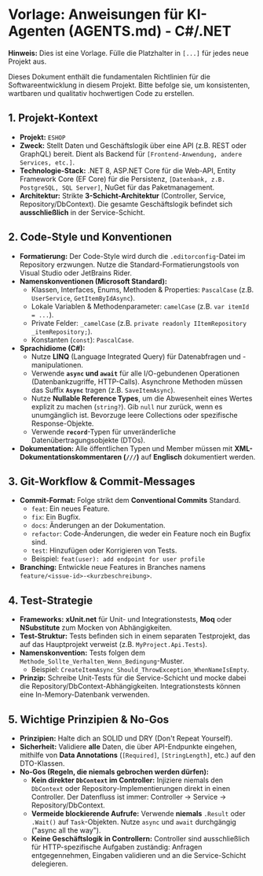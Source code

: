 # Vorlage: Anweisungen für KI-Agenten (AGENTS.md) - C#/.NET

**Hinweis:** Dies ist eine Vorlage. Fülle die Platzhalter in `[...]` für jedes neue Projekt aus.

Dieses Dokument enthält die fundamentalen Richtlinien für die Softwareentwicklung in diesem Projekt. Bitte befolge sie, um konsistenten, wartbaren und qualitativ hochwertigen Code zu erstellen.

## 1. Projekt-Kontext

- **Projekt:** `ESHOP`
- **Zweck:** Stellt Daten und Geschäftslogik über eine API (z.B. REST oder GraphQL) bereit. Dient als Backend für `[Frontend-Anwendung, andere Services, etc.]`.
- **Technologie-Stack:** .NET 8, ASP.NET Core für die Web-API, Entity Framework Core (EF Core) für die Persistenz, `[Datenbank, z.B. PostgreSQL, SQL Server]`, NuGet für das Paketmanagement.
- **Architektur:** Strikte **3-Schicht-Architektur** (Controller, Service, Repository/DbContext). Die gesamte Geschäftslogik befindet sich **ausschließlich** in der Service-Schicht.

## 2. Code-Style und Konventionen

- **Formatierung:** Der Code-Style wird durch die `.editorconfig`-Datei im Repository erzwungen. Nutze die Standard-Formatierungstools von Visual Studio oder JetBrains Rider.
- **Namenskonventionen (Microsoft Standard):**
  - Klassen, Interfaces, Enums, Methoden & Properties: `PascalCase` (z.B. `UserService`, `GetItemByIdAsync`).
  - Lokale Variablen & Methodenparameter: `camelCase` (z.B. `var itemId = ...`).
  - Private Felder: `_camelCase` (z.B. `private readonly IItemRepository _itemRepository;`).
  - Konstanten (`const`): `PascalCase`.
- **Sprachidiome (C#):**
  - Nutze **LINQ** (Language Integrated Query) für Datenabfragen und -manipulationen.
  - Verwende **`async` und `await`** für alle I/O-gebundenen Operationen (Datenbankzugriffe, HTTP-Calls). Asynchrone Methoden müssen das Suffix **`Async`** tragen (z.B. `SaveItemAsync`).
  - Nutze **Nullable Reference Types**, um die Abwesenheit eines Wertes explizit zu machen (`string?`). Gib `null` nur zurück, wenn es unumgänglich ist. Bevorzuge leere Collections oder spezifische Response-Objekte.
  - Verwende **`record`**-Typen für unveränderliche Datenübertragungsobjekte (DTOs).
- **Dokumentation:** Alle öffentlichen Typen und Member müssen mit **XML-Dokumentationskommentaren (`///`)** auf **Englisch** dokumentiert werden.

## 3. Git-Workflow & Commit-Messages

- **Commit-Format:** Folge strikt dem **Conventional Commits** Standard.
  - `feat`: Ein neues Feature.
  - `fix`: Ein Bugfix.
  - `docs`: Änderungen an der Dokumentation.
  - `refactor`: Code-Änderungen, die weder ein Feature noch ein Bugfix sind.
  - `test`: Hinzufügen oder Korrigieren von Tests.
  - Beispiel: `feat(user): add endpoint for user profile`
- **Branching:** Entwickle neue Features in Branches namens `feature/<issue-id>-<kurzbeschreibung>`.

## 4. Test-Strategie

- **Frameworks:** **xUnit.net** für Unit- und Integrationstests, **Moq** oder **NSubstitute** zum Mocken von Abhängigkeiten.
- **Test-Struktur:** Tests befinden sich in einem separaten Testprojekt, das auf das Hauptprojekt verweist (z.B. `MyProject.Api.Tests`).
- **Namenskonvention:** Tests folgen dem `Methode_Sollte_Verhalten_Wenn_Bedingung`-Muster.
  - Beispiel: `CreateItemAsync_Should_ThrowException_WhenNameIsEmpty`.
- **Prinzip:** Schreibe Unit-Tests für die Service-Schicht und mocke dabei die Repository/DbContext-Abhängigkeiten. Integrationstests können eine In-Memory-Datenbank verwenden.

## 5. Wichtige Prinzipien & No-Gos

- **Prinzipien:** Halte dich an SOLID und DRY (Don't Repeat Yourself).
- **Sicherheit:** Validiere **alle** Daten, die über API-Endpunkte eingehen, mithilfe von **Data Annotations** (`[Required]`, `[StringLength]`, etc.) auf den DTO-Klassen.
- **No-Gos (Regeln, die niemals gebrochen werden dürfen):**
  - **Kein direkter `DbContext` im Controller:** Injiziere niemals den `DbContext` oder Repository-Implementierungen direkt in einen Controller. Der Datenfluss ist immer: Controller -> Service -> Repository/DbContext.
  - **Vermeide blockierende Aufrufe:** Verwende **niemals** `.Result` oder `.Wait()` auf `Task`-Objekten. Nutze `async` und `await` durchgängig ("async all the way").
  - **Keine Geschäftslogik in Controllern:** Controller sind ausschließlich für HTTP-spezifische Aufgaben zuständig: Anfragen entgegennehmen, Eingaben validieren und an die Service-Schicht delegieren.